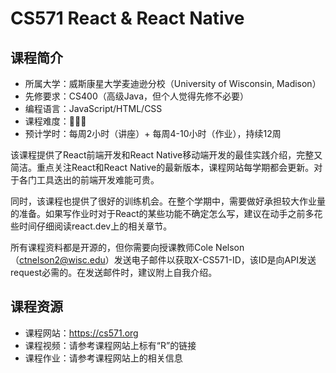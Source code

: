 # CS571 React & React Native

## 课程简介

- 所属大学：威斯康星大学麦迪逊分校（University of Wisconsin, Madison）
- 先修要求：CS400（高级Java，但个人觉得先修不必要）
- 编程语言：JavaScript/HTML/CSS
- 课程难度：🌟🌟🌟
- 预计学时：每周2小时（讲座）+ 每周4-10小时（作业），持续12周

该课程提供了React前端开发和React Native移动端开发的最佳实践介绍，完整又简洁。重点关注React和React Native的最新版本，课程网站每学期都会更新。对于各门工具迭出的前端开发难能可贵。

同时，该课程也提供了很好的训练机会。在整个学期中，需要做好承担较大作业量的准备。如果写作业时对于React的某些功能不确定怎么写，建议在动手之前多花些时间仔细阅读react.dev上的相关章节。

所有课程资料都是开源的，但你需要向授课教师Cole Nelson（ctnelson2@wisc.edu）发送电子邮件以获取X-CS571-ID，该ID是向API发送request必需的。在发送邮件时，建议附上自我介绍。

## 课程资源

- 课程网站：<https://cs571.org>
- 课程视频：请参考课程网站上标有“R”的链接
- 课程作业：请参考课程网站上的相关信息